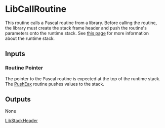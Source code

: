 # LibCallRoutine

This routine calls a Pascal routine from a library. Before calling the routine,
the library must create the stack frame header and push the routine's parameters
onto the runtime stack. See [this page](../libraries/stack.md) for more
information about the runtime stack.

## Inputs

### Routine Pointer

The pointer to the Pascal routine is expected at the top of the runtime
stack. The [PushEax](../runtime/pusheax.md) routine pushes values to the stack.

## Outputs

None

[LibStackHeader](../runtime/libstackheader.md)
